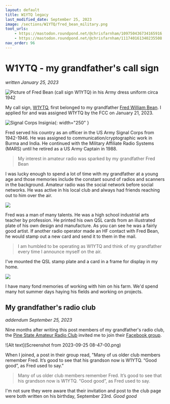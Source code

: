 ```yaml
---
layout: default
title: W1YTQ legacy
last_modified_date: September 25, 2023
image: /sections/W1YTQ/fred_bean_military.png
toot_urls:
    - https://mastodon.roundpond.net/@chrisfarnham/109750436734165916
    - https://mastodon.roundpond.net/@chrisfarnham/111740161340235508
nav_order: 96
---
```


# W1YTQ - my grandfather's call sign
_written January 25, 2023_

![Picture of Fred Bean (call sign W1YTQ) in his Army dress uniform circa 1942](fred_bean_military.png "Fred Bean, US Army Signal Corps officer")

My call sign, [W1YTQ](https://www.qrz.com/db/W1YTQ), first belonged to my grandfather [Fred William Bean](https://obituaries.bangordailynews.com/obituary/fred-bean-803788851). I applied
for and was assigned W1YTQ by the FCC on January 21, 2023.

![](Insignia_signal.svg.png "Signal Corps Insignia"){: width="250" }

Fred served his country as an officer in the US Army Signal Corps from 1942-1946. He was assigned to communication/cryptographic work in Burma and India. He continued with the Military Affiliate Radio Systems (MARS) until he retired as a US Army Captain in 1988.

> My interest in amateur radio was sparked by my grandfather Fred Bean

I was lucky enough to spend a lot of time with my grandfather at a young age and those memories include the 
constant sound of radios and scanners in the background. Amateur radio was the social network before social networks. He was active in his local club and always had friends reaching out to him
over the air.

![](qsl_card.png)

Fred was a man of many talents. He was a high school industrial arts teacher by profession. He printed his own QSL cards from an illustrated plate of his own design and manufacture. As you can see he was a fairly good artist. 
If another radio operator made an HF contact with Fred Bean, he would stamp out a new card and send it to them in the mail. 

> I am humbled to be operating as W1YTQ and think of my grandfather every time I announce myself on the air.

I've mounted the QSL stamp plate and a card in a frame for display in my home.


![](grandpa_on_tractor.png)

I have many fond memories of working with him on his farm. We'd spend many hot summer days
haying his fields and working on projects.

## My grandfather's radio club
_addendum September 25, 2023_

Nine months after writing this post members of my grandfather's radio club, the [Pine State Amateur Radio Club](https://n1me.com/) invited me to join their [Facebook group](https://www.facebook.com/groups/144424449982).

![Alt text](Screenshot from 2023-09-25 08-47-00.png)

When I joined, a post in their group read, "Many of us older club members remember Fred. It’s good to see that his grandson now is W1YTQ. “Good good”, as Fred used to say."

> Many of us older club members remember Fred. It’s good to see that 
> his grandson now is W1YTQ. “Good good”, as Fred used to say.

I'm not sure they were aware that their invitation and post to the club page were both written on his birthday, September 23rd. _Good good_


